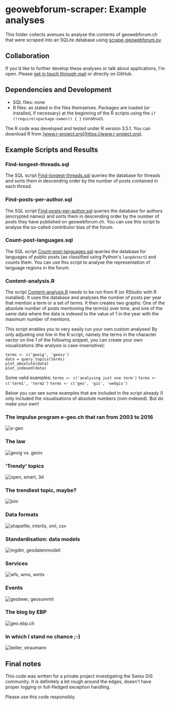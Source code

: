 # geowebforum-scraper: Example analyses
This folder collects avenues to analyse the contents of geowebforum.ch that were scraped into an SQLite database using [scrape-geowebforum.py](https://github.com/rastrau/geowebforum-scraper/blob/master/scrape-geowebforum.py).

## Collaboration
If you'd like to further develop these analyses or talk about applications, I'm open. Please [get in touch through mail](mailto:ralph.straumann@gmail.com) or directly on GitHub.

## Dependencies and Development
- SQL files: none
- R files: as stated in the files themselves. Packages are loaded (or installed, if necessary) at the beginning of the R scripts using the `if (!require(<package-name>)) { }` construct.

The R code was developed and tested under R version 3.5.1. You can download R from [www.r-project.org](https://www.r-project.org).

## Example Scripts and Results

### Find-longest-threads.sql
The SQL script [Find-longest-threads.sql](https://github.com/rastrau/geowebforum-scraper/blob/master/example-analyses/Find-posts-per-author.sql) queries the database for threads and sorts them in descending order by the number of posts contained in each thread.

### Find-posts-per-author.sql
The SQL script [Find-posts-per-author.sql](https://github.com/rastrau/geowebforum-scraper/blob/master/example-analyses/Find-posts-per-author.sql) queries the database for authors (encrypted names) and sorts them in descending order by the number of posts they have published on geowebforum.ch. You can use this script to analyse the so-called contributor bias of the forum.

### Count-post-languages.sql
The SQL script [Count-post-languages.sql](https://github.com/rastrau/geowebforum-scraper/blob/master/example-analyses/Count-post-languages.sql) queries the database for languages of public posts (as classified using Python's `langdetect`) and counts them. You can use this script to analyse the representation of language regions in the forum.

### Content-analysis.R
The script [Content-analysis.R](https://github.com/rastrau/geowebforum-scraper/blob/master/example-analyses/Content-analysis.R) needs to be run from R (or RStudio with R installed). It uses the database and analyses the number of posts per year that mention a term or a set of terms. It then creates two graphs: One of the absolute number of posts mentioning the term(s) over time, and one of the same data where the data is indexed to the value of 1 in the year with the maximum number of mentions.

This script enables you to very easily run your own custom analyses! By only adjusting one line in the R script, namely the terms in the character vector on line 1 of the following snippet, you can create your own visualizations (the analysis is case-insensitive):

```
terms <- c('geoig', 'geoiv')
data = query_topics(terms)
plot_absolute(data)
plot_indexed(data)
```

Some valid examples:
`terms <- c('analysing just one term')`
`terms <- c('term1', 'term2')`
`terms <- c('geo', 'gis', 'webgis')`

Below you can see some examples that are included in the script already (I only included the visualisations of absolute numbers (non-indexed). But do make your own!

### The impulse program e-geo.ch that ran from 2003 to 2016
![e-geo](https://github.com/rastrau/geowebforum-scraper/blob/master/example-analyses/e-geo-per-year--absolute.png "e-geo")

### The law
![geoig vs. geoiv](https://github.com/rastrau/geowebforum-scraper/blob/master/example-analyses/geoig-geoiv-per-year--absolute.png "geoig vs. geoiv")

### 'Trendy' topics
![open, smart, 3d](https://github.com/rastrau/geowebforum-scraper/blob/master/example-analyses/open-smart-3d-per-year--absolute.png "open, smart, 3d")

### The trendiest topic, maybe?
![bim](https://github.com/rastrau/geowebforum-scraper/blob/master/example-analyses/bim-per-year--absolute.png "bim")

### Data formats
![shapefile, interlis, xml, csv](https://github.com/rastrau/geowebforum-scraper/blob/master/example-analyses/shapefile-interlis-xml-csv-per-year--absolute.png "shapefile, interlis, xml, csv")

### Standardisation: data models
![mgdm, geodatenmodell](https://github.com/rastrau/geowebforum-scraper/blob/master/example-analyses/mgdm-geodatenmodell-per-year--absolute.png "mgdm, geodatenmodell")

### Services
![wfs, wms, wmts](https://github.com/rastrau/geowebforum-scraper/blob/master/example-analyses/wfs-wms-wmts-per-year--absolute.png "wfs, wms, wmts")

### Events
![geobeer, geosummit](https://github.com/rastrau/geowebforum-scraper/blob/master/example-analyses/geosummit-geobeer-per-year--absolute.png "geobeer, geosummit")

### The blog by EBP
![geo.ebp.ch](https://github.com/rastrau/geowebforum-scraper/blob/master/example-analyses/geo.ebp.ch-per-year--absolute.png "geo.ebp.ch")

### In which I stand no chance ;-)
![keller, straumann](https://github.com/rastrau/geowebforum-scraper/blob/master/example-analyses/keller-straumann-per-year--absolute.png "keller, straumann")

## Final notes
This code was written for a private project investigating the Swiss GIS community. It is definitely a bit rough around the edges, doesn't have proper logging or full-fledged exception handling.

Please use this code responsibly.
